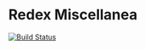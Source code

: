# Redex Miscellanea

[![Build Status](https://github.com/camoy/redex-parameter/workflows/CI/badge.svg)](https://github.com/camoy/redex-parameter/actions?query=workflow%3ACI)

